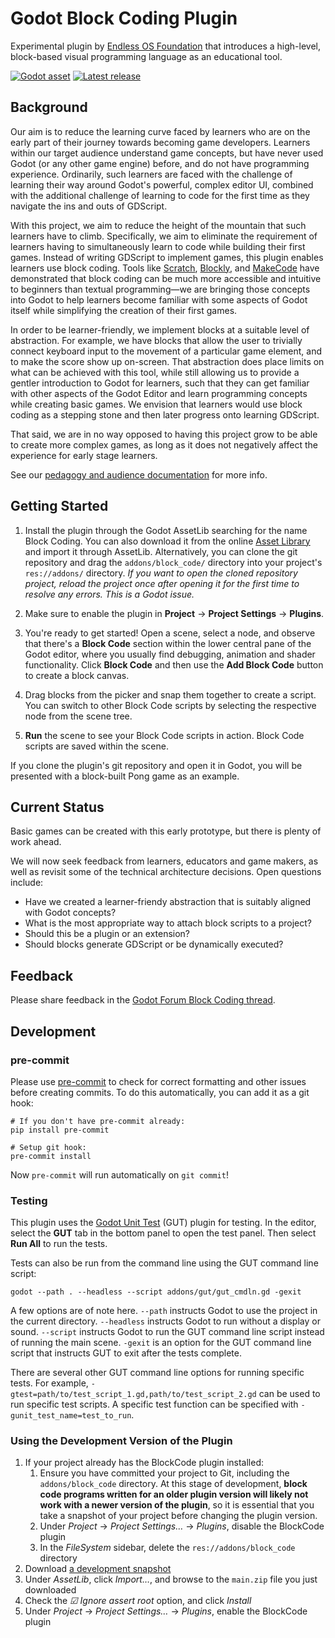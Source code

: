 # Godot Block Coding Plugin

Experimental plugin by [Endless OS Foundation](https://endlessos.org) that introduces a high-level, block-based visual programming language as an educational tool.

[![Godot asset](https://img.shields.io/badge/Asset_Library-Block_Coding-blue?logo=godot-engine)](https://godotengine.org/asset-library/asset/3095)
[![Latest release](https://img.shields.io/github/v/release/endlessm/godot-block-coding?label=Release&logo=github)](https://github.com/endlessm/godot-block-coding/releases)

## Background

Our aim is to reduce the learning curve faced by learners who are on the early part of their journey towards becoming game developers. Learners within our target audience understand game concepts, but have never used Godot (or any other game engine) before, and do not have programming experience. Ordinarily, such learners are faced with the challenge of learning their way around Godot's powerful, complex editor UI, combined with the additional challenge of learning to code for the first time as they navigate the ins and outs of GDScript.

With this project, we aim to reduce the height of the mountain that such learners have to climb. Specifically, we aim to eliminate the requirement of learners having to simultaneously learn to code while building their first games. Instead of writing GDScript to implement games, this plugin enables learners use block coding. Tools like [Scratch](https://scratch.mit.edu/), [Blockly](https://developers.google.com/blockly), and [MakeCode](https://www.microsoft.com/en-us/makecode) have demonstrated that block coding can be much more accessible and intuitive to beginners than textual programming—we are bringing those concepts into Godot to help learners become familiar with some aspects of Godot itself while simplifying the creation of their first games.

In order to be learner-friendly, we implement blocks at a suitable level of abstraction. For example, we have blocks that allow the user to trivially connect keyboard input to the movement of a particular game element, and to make the score show up on-screen. That abstraction does place limits on what can be achieved with this tool, while still allowing us to provide a gentler introduction to Godot for learners, such that they can get familiar with other aspects of the Godot Editor and learn programming concepts while creating basic games. We envision that learners would use block coding as a stepping stone and then later progress onto learning GDScript.

That said, we are in no way opposed to having this project grow to be able to create more complex games, as long as it does not negatively affect the experience for early stage learners.

See our [pedagogy and audience documentation](docs/PEDAGOGY.md) for more info.

## Getting Started

1. Install the plugin through the Godot AssetLib searching for the name
   Block Coding. You can also download it from the online [Asset
   Library](https://godotengine.org/asset-library/asset/3095) and import
   it through AssetLib. Alternatively, you can clone the git repository and
   drag the `addons/block_code/` directory into your project's
   `res://addons/` directory. *If you want to open the cloned repository
   project, reload the project once after opening it for the first time
   to resolve any errors. This is a Godot issue.*

2. Make sure to enable the plugin in **Project** → **Project Settings** → **Plugins**.

3. You're ready to get started! Open a scene, select a node, and observe that there's a **Block Code** section within the lower central pane of the Godot editor, where you usually find debugging, animation and shader functionality. Click **Block Code** and then use the **Add Block Code** button to create a block canvas.

4. Drag blocks from the picker and snap them together to create a script. You can switch to other Block Code scripts by selecting the respective node from the scene tree.

5. **Run** the scene to see your Block Code scripts in action. Block Code scripts are saved within the scene.

If you clone the plugin's git repository and open it in Godot, you will be presented with a block-built Pong game as an example.

## Current Status

Basic games can be created with this early prototype, but there is plenty of work ahead.

We will now seek feedback from learners, educators and game makers, as well as revisit some of the technical architecture decisions. Open questions include:
- Have we created a learner-friendy abstraction that is suitably aligned with Godot concepts?
- What is the most appropriate way to attach block scripts to a project?
- Should this be a plugin or an extension?
- Should blocks generate GDScript or be dynamically executed?

## Feedback

Please share feedback in the [Godot Forum Block Coding thread](https://forum.godotengine.org/t/block-coding-high-level-block-based-visual-programming/68941).

## Development

### pre-commit

Please use [pre-commit](https://pre-commit.com/) to check for correct formatting and other issues before creating commits. To do this automatically, you can add it as a git hook:

```shell
# If you don't have pre-commit already:
pip install pre-commit

# Setup git hook:
pre-commit install
```

Now `pre-commit` will run automatically on `git commit`!

### Testing

This plugin uses the [Godot Unit Test](https://gut.readthedocs.io/en/latest/) (GUT) plugin for testing. In the editor, select the **GUT** tab in the bottom panel to open the test panel. Then select **Run All** to run the tests.

Tests can also be run from the command line using the GUT command line script:

```
godot --path . --headless --script addons/gut/gut_cmdln.gd -gexit
```

A few options are of note here. `--path` instructs Godot to use the project in
the current directory. `--headless` instructs Godot to run without a display or
sound. `--script` instructs Godot to run the GUT command line script instead of
running the main scene. `-gexit` is an option for the GUT command line script
that instructs GUT to exit after the tests complete.

There are several other GUT command line options for running specific tests.
For example, `-gtest=path/to/test_script_1.gd,path/to/test_script_2.gd` can be
used to run specific test scripts. A specific test function can be specified
with `-gunit_test_name=test_to_run`.

### Using the Development Version of the Plugin

1. If your project already has the BlockCode plugin installed:
    1. Ensure you have committed your project to Git, including the `addons/block_code` directory.
       At this stage of development, **block code programs written for an older plugin version will
       likely not work with a newer version of the plugin**, so it is essential that you take a
       snapshot of your project before changing the plugin version.
    2. Under *Project* → *Project Settings…* → *Plugins*, disable the BlockCode plugin
    3. In the *FileSystem* sidebar, delete the `res://addons/block_code` directory
2. Download
   [a development snapshot](https://github.com/endlessm/godot-block-coding/archive/main.zip)
3. Under *AssetLib*, click *Import…*, and browse to the `main.zip` file you just downloaded
4. Check the *☑ Ignore assert root* option, and click *Install*
5. Under *Project* → *Project Settings…* → *Plugins*, enable the BlockCode plugin
